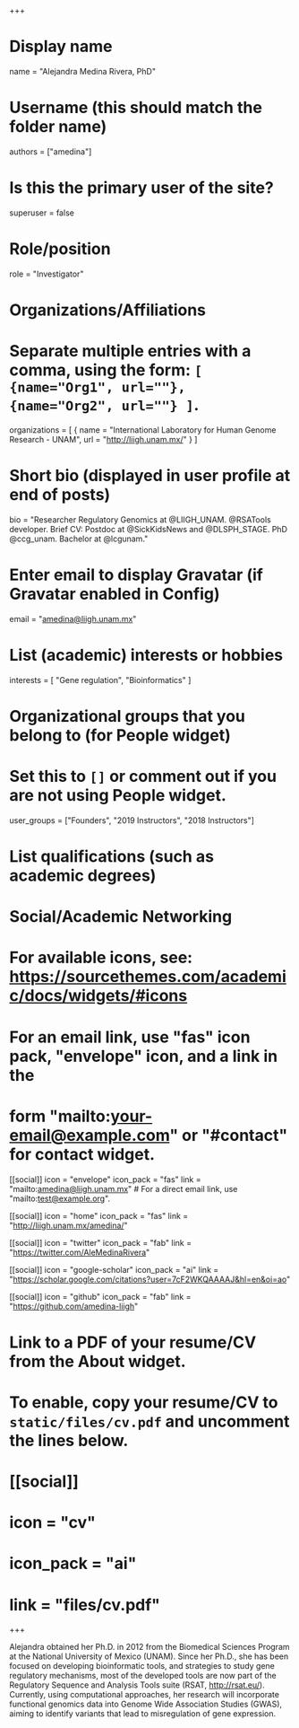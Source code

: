 +++
# Display name
name = "Alejandra Medina Rivera, PhD"

# Username (this should match the folder name)
authors = ["amedina"]

# Is this the primary user of the site?
superuser = false

# Role/position
role = "Investigator"

# Organizations/Affiliations
#   Separate multiple entries with a comma, using the form: `[ {name="Org1", url=""}, {name="Org2", url=""} ]`.
organizations = [ { name = "International Laboratory for Human Genome Research - UNAM", url = "http://liigh.unam.mx/" } ]

# Short bio (displayed in user profile at end of posts)
bio = "Researcher Regulatory Genomics at @LIIGH_UNAM. @RSATools developer. Brief CV: Postdoc at @SickKidsNews and @DLSPH_STAGE. PhD @ccg_unam. Bachelor at @lcgunam."

# Enter email to display Gravatar (if Gravatar enabled in Config)
email = "amedina@liigh.unam.mx"

# List (academic) interests or hobbies
interests = [
  "Gene regulation",
  "Bioinformatics"
]

# Organizational groups that you belong to (for People widget)
#   Set this to `[]` or comment out if you are not using People widget.
user_groups = ["Founders", "2019 Instructors", "2018 Instructors"]

# List qualifications (such as academic degrees)

# Social/Academic Networking
# For available icons, see: https://sourcethemes.com/academic/docs/widgets/#icons
#   For an email link, use "fas" icon pack, "envelope" icon, and a link in the
#   form "mailto:your-email@example.com" or "#contact" for contact widget.

[[social]]
  icon = "envelope"
  icon_pack = "fas"
  link = "mailto:amedina@liigh.unam.mx"  # For a direct email link, use "mailto:test@example.org".

[[social]]
  icon = "home"
  icon_pack = "fas"
  link = "http://liigh.unam.mx/amedina/"

[[social]]
  icon = "twitter"
  icon_pack = "fab"
  link = "https://twitter.com/AleMedinaRivera"

[[social]]
  icon = "google-scholar"
  icon_pack = "ai"
  link = "https://scholar.google.com/citations?user=7cF2WKQAAAAJ&hl=en&oi=ao"

[[social]]
  icon = "github"
  icon_pack = "fab"
  link = "https://github.com/amedina-liigh"

# Link to a PDF of your resume/CV from the About widget.
# To enable, copy your resume/CV to `static/files/cv.pdf` and uncomment the lines below.
# [[social]]
#   icon = "cv"
#   icon_pack = "ai"
#   link = "files/cv.pdf"

+++

Alejandra obtained her Ph.D. in 2012 from the Biomedical Sciences Program at the National University of Mexico (UNAM). Since her Ph.D., she has been focused on developing bioinformatic tools, and strategies to study gene regulatory mechanisms, most of the developed tools are now part of the Regulatory Sequence and Analysis Tools suite (RSAT, http://rsat.eu/). Currently, using computational approaches, her research will incorporate functional genomics data into Genome Wide Association Studies (GWAS), aiming to identify variants that lead to misregulation of gene expression.
